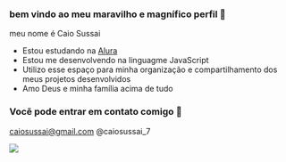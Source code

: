 ### bem vindo ao meu maravilho e magnífico perfil 👋

meu nome é Caio Sussai

- Estou estudando na [Alura](https://www.alura.com.br)
- Estou me desenvolvendo na linguagme JavaScript
- Utilizo esse espaço para minha organização e compartilhamento dos meus projetos desenvolvidos
- Amo Deus e minha família acima de tudo

### Vocẽ pode entrar em contato comigo 📧

caiosussai@gmail.com
@caiosussai_7


![](https://media1.tenor.com/m/R3rlFeb8NPYAAAAC/cristiano-ronaldo-ronaldo-manchester.gif)
